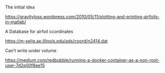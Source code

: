 The initial idea

https://gravityloss.wordpress.com/2010/05/11/plotting-and-printing-airfoils-in-matlab/

A Database for airfoil ccordinates

https://m-selig.ae.illinois.edu/ads/coord/n2414.dat

Can't write under volume

https://medium.com/redbubble/running-a-docker-container-as-a-non-root-user-7d2e00f8ee15
